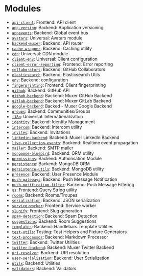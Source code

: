 # Modules

* [`api-client`](./api-client): Frontend: API client
* [`app-version`](./app-version): Backend: Application versioning
* [`appevents`](./appevents): Backend: Global event bus
* [`avatars`](./avatars): Universal: Avatars module
* [`backend-muxer`](./backend-muxer): Backend: API router
* [`cache-wrapper`](./cache-wrapper): Backend: Caching utility
* [`cdn`](./cdn): Universal: CDN module
* [`client-env`](./client-env): Universal: Client configuration
* [`client-error-reporting`](./client-error-reporting): Frontend: Error reporting
* [`collaborators`](./collaborators): Backend: GitHub Collaborators
* [`elasticsearch`](./elasticsearch): Backend: Elasticsearch Utils
* [`env`](./env): Backend: configuration
* [`fingerprinting`](./fingerprinting): Frontend: Client fingerprinting
* [`github`](./github): Backend: GitHub API
* [`github-backend`](./github-backend): Backend: Muxer GitHub Backend
* [`gitlab-backend`](./gitlab-backend): Backend: Muxer GitLab Backend
* [`google-backend`](./google-backend): Backed - Muxer Google Backend
* [`groups`](./groups): Backend: Communities/Groups
* [`i18n`](./i18n): Universal: Internationalization
* [`identity`](./identity): Backend: Identity Management
* [`intercom`](./intercom): Backend: Intercom utility
* [`invites`](./invites): Backend: Invitations
* [`linkedin-backend`](./linkedin-backend): Backend: Muxer LinkedIn Backend
* [`live-collection-events`](./live-collection-events): Backend: Realtime event propagation
* [`mailer`](./mailer): Backend: SMTP mailer
* [`mongoose-bluebird`](./mongoose-bluebird): Backend: ORM utility
* [`permissions`](./permissions): Backend: Authorisation Module
* [`persistence`](./persistence): Backend: MongoDB ORM
* [`persistence-utils`](./persistence-utils): Backend: MongoDB utility
* [`presence`](./presence): Backend: User Presence Module
* [`push-gateways`](./push-gateways): Backend: Push Message Notification
* [`push-notification-filter`](./push-notification-filter): Backend: Push Message Filtering
* [`qs`](./qs): Frontend: Query String utility
* [`rooms`](./rooms): Backend: Rooms/Troupes
* [`serialization`](./serialization): Backend: JSON serialization
* [`service-worker`](./service-worker): Frontend: Service worker
* [`slugify`](./slugify): Frontend: Slug generation
* [`spam-detection`](./spam-detection): Backend: Spam Detection
* [`suggestions`](./suggestions): Backend: Room Suggestions
* [`templates`](./templates): Backend: Handlebars Template Utilities
* [`test-utils`](./test-utils): Testing: Test Helpers and Fixture Generators
* [`text-processor`](./text-processor): Backend: Markdown Processor
* [`twitter`](./twitter): Backend: Twitter Utilities
* [`twitter-backend`](./twitter-backend): Backend: Muxer Twitter Backend
* [`uri-resolver`](./uri-resolver): Backend: URI resolution
* [`user-serialization`](./user-serialization): Backend: User Serialization
* [`utils`](./utils): Backend: Utilities
* [`validators`](./validators): Backend: Validators
